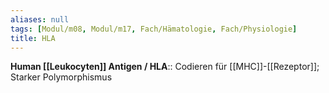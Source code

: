```yaml
---
aliases: null
tags: [Modul/m08, Modul/m17, Fach/Hämatologie, Fach/Physiologie]
title: HLA
---
```

**Human [[Leukocyten]] Antigen / HLA**:: Codieren für [[MHC]]-[[Rezeptor]]; Starker Polymorphismus